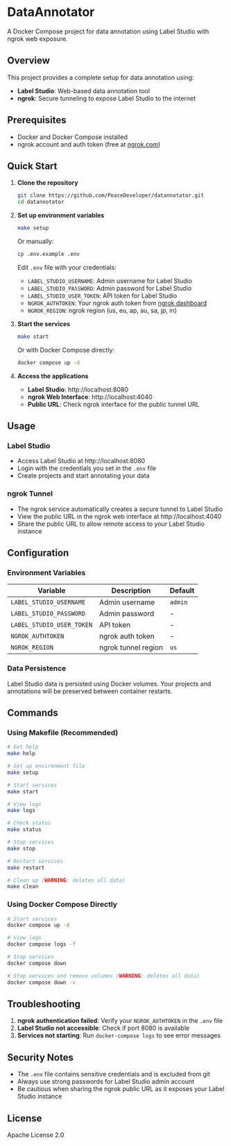 # DataAnnotator

A Docker Compose project for data annotation using Label Studio with ngrok web exposure.

## Overview

This project provides a complete setup for data annotation using:
- **Label Studio**: Web-based data annotation tool
- **ngrok**: Secure tunneling to expose Label Studio to the internet

## Prerequisites

- Docker and Docker Compose installed
- ngrok account and auth token (free at [ngrok.com](https://ngrok.com))

## Quick Start

1. **Clone the repository**
   ```bash
   git clone https://github.com/PeaceDeveloper/datannotator.git
   cd datannotator
   ```

2. **Set up environment variables**
   ```bash
   make setup
   ```
   
   Or manually:
   ```bash
   cp .env.example .env
   ```
   
   Edit `.env` file with your credentials:
   - `LABEL_STUDIO_USERNAME`: Admin username for Label Studio
   - `LABEL_STUDIO_PASSWORD`: Admin password for Label Studio  
   - `LABEL_STUDIO_USER_TOKEN`: API token for Label Studio
   - `NGROK_AUTHTOKEN`: Your ngrok auth token from [ngrok dashboard](https://dashboard.ngrok.com/get-started/your-authtoken)
   - `NGROK_REGION`: ngrok region (us, eu, ap, au, sa, jp, in)

3. **Start the services**
   ```bash
   make start
   ```
   
   Or with Docker Compose directly:
   ```bash
   docker compose up -d
   ```

4. **Access the applications**
   - **Label Studio**: http://localhost:8080
   - **ngrok Web Interface**: http://localhost:4040
   - **Public URL**: Check ngrok interface for the public tunnel URL

## Usage

### Label Studio
- Access Label Studio at http://localhost:8080
- Login with the credentials you set in the `.env` file
- Create projects and start annotating your data

### ngrok Tunnel
- The ngrok service automatically creates a secure tunnel to Label Studio
- View the public URL in the ngrok web interface at http://localhost:4040
- Share the public URL to allow remote access to your Label Studio instance

## Configuration

### Environment Variables

| Variable | Description | Default |
|----------|-------------|---------|
| `LABEL_STUDIO_USERNAME` | Admin username | `admin` |
| `LABEL_STUDIO_PASSWORD` | Admin password | - |
| `LABEL_STUDIO_USER_TOKEN` | API token | - |
| `NGROK_AUTHTOKEN` | ngrok auth token | - |
| `NGROK_REGION` | ngrok tunnel region | `us` |

### Data Persistence

Label Studio data is persisted using Docker volumes. Your projects and annotations will be preserved between container restarts.

## Commands

### Using Makefile (Recommended)
```bash
# Get help
make help

# Set up environment file
make setup

# Start services
make start

# View logs
make logs

# Check status
make status

# Stop services
make stop

# Restart services
make restart

# Clean up (WARNING: deletes all data)
make clean
```

### Using Docker Compose Directly
```bash
# Start services
docker compose up -d

# View logs
docker compose logs -f

# Stop services
docker compose down

# Stop services and remove volumes (WARNING: deletes all data)
docker compose down -v
```

## Troubleshooting

1. **ngrok authentication failed**: Verify your `NGROK_AUTHTOKEN` in the `.env` file
2. **Label Studio not accessible**: Check if port 8080 is available
3. **Services not starting**: Run `docker-compose logs` to see error messages

## Security Notes

- The `.env` file contains sensitive credentials and is excluded from git
- Always use strong passwords for Label Studio admin account
- Be cautious when sharing the ngrok public URL as it exposes your Label Studio instance

## License

Apache License 2.0

